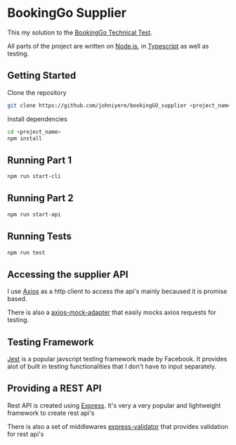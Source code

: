 # BookingGo Supplier
This my solution to the [BookingGo Technical Test](https://github.com/rideways/technical_test).

All parts of the project are written on [Node.js](https://nodejs.org/en/), in [Typescript](https://www.typescriptlang.org/) as well as testing.
## Getting Started
Clone the repository
```bash
git clone https://github.com/johniyere/bookingGO_supplier <project_name>
```

Install dependencies
```bash
cd <project_name>
npm install
```

## Running Part 1

```bash
npm run start-cli
```

## Running Part 2

```bash
npm run start-api
```

## Running Tests

```bash
npm run test
```
## Accessing the supplier API

I use [Axios](https://www.npmjs.com/package/axios) as a http client to access the api's mainly becaused it is promise based.

There is also a [axios-mock-adapter](https://www.npmjs.com/package/axios-mock-adapter) that easily mocks axios requests for testing.

## Testing Framework

[Jest](https://jestjs.io/en/) is a popular javscript testing framework made by Facebook. It provides alot of built in testing functionalities that I
don't have to input separately.

## Providing a REST API

Rest API is created using [Express](https://expressjs.com/). It's very a very popular and lightweight framework to create rest api's

There is also a set of middlewares [express-validator](https://express-validator.github.io/docs/) that provides validation for rest api's
